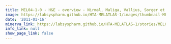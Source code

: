 ```yaml
---
title: MEL04-1-0 - H&E - overview - Nirmal, Maliga, Vallius, Sorger et al., 2021
image: https://labsyspharm.github.io/HTA-MELATLAS-1/images/thumbnail-MEL04-1-0-he-overview.jpg
date: '2011-01-16'
minerva_link: https://labsyspharm.github.io/HTA-MELATLAS-1/stories/MEL04-1-0-he-overview.html
info_link: null
show_page_link: false
---
```

